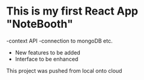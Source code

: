 # This is my first React App "NoteBooth"

-context API
-connection to mongoDB etc.

+ New features to be added
+ Interface to be enhanced

This project was pushed from local onto cloud
